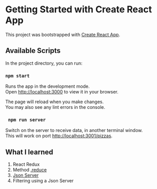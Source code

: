 # Getting Started with Create React App

This project was bootstrapped with [Create React App](https://github.com/facebook/create-react-app).

## Available Scripts

In the project directory, you can run:

### `npm start`

Runs the app in the development mode.\
Open [http://localhost:3000](http://localhost:3000) to view it in your browser.

The page will reload when you make changes.\
You may also see any lint errors in the console.

### ` npm run server`

Switch on the server to receive data, in another terminal window.\
This will work on port [http://localhost:3001/pizzas](http://localhost:3001/pizzas).


## What I learned

1. React Redux
2. Method [.reduce](https://developer.mozilla.org/en-US/docs/Web/JavaScript/Reference/Global_Objects/Array/Reduce)
3. [Json Server](https://github.com/typicode/json-server)
4. Filtering using a Json Server
